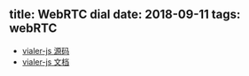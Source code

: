 title: WebRTC dial
date: 2018-09-11
tags: webRTC
---

- [vialer-js 源码](https://github.com/vialer/vialer-js)
- [vialer-js 文档](https://vialer-js.io)
